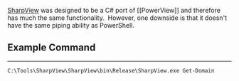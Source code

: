 [SharpView](https://github.com/tevora-threat/SharpView) was designed to be a C# port of [[PowerView]] and therefore has much the same functionality.  However, one downside is that it doesn't have the same piping ability as PowerShell.

## Example Command

---

```
C:\Tools\SharpView\SharpView\bin\Release\SharpView.exe Get-Domain
```